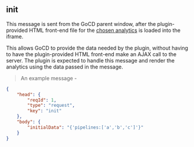 ## init

This message is sent from the GoCD parent window, after the plugin-provided HTML front-end file for the [chosen analytics](#get-analytics)
is loaded into the iframe.

This allows GoCD to provide the data needed by the plugin, without having to have the plugin-provided HTML front-end make an AJAX call to
the server. The plugin is expected to handle this message and render the analytics using the data passed in the message.

> An example message -

```json
{
    "head": {
        "reqId": 1,
        "type": "request",
        "key": "init"
    },
    "body": {
        "initialData": "{'pipelines:['a','b','c']'}"
    }
}
```

